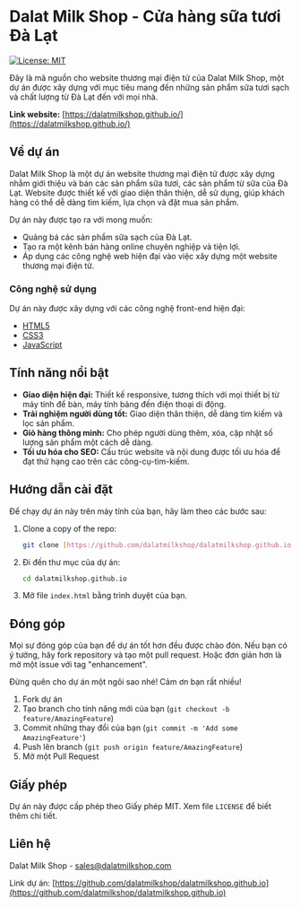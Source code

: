 # Dalat Milk Shop - Cửa hàng sữa tươi Đà Lạt

[![License: MIT](https://img.shields.io/badge/License-MIT-yellow.svg)](https://opensource.org/licenses/MIT)

Đây là mã nguồn cho website thương mại điện tử của Dalat Milk Shop, một dự án được xây dựng với mục tiêu mang đến những sản phẩm sữa tươi sạch và chất lượng từ Đà Lạt đến với mọi nhà.

**Link website:** [https://dalatmilkshop.github.io/](https://dalatmilkshop.github.io/)

## Về dự án

Dalat Milk Shop là một dự án website thương mại điện tử được xây dựng nhằm giới thiệu và bán các sản phẩm sữa tươi, các sản phẩm từ sữa của Đà Lạt. Website được thiết kế với giao diện thân thiện, dễ sử dụng, giúp khách hàng có thể dễ dàng tìm kiếm, lựa chọn và đặt mua sản phẩm.

Dự án này được tạo ra với mong muốn:
* Quảng bá các sản phẩm sữa sạch của Đà Lạt.
* Tạo ra một kênh bán hàng online chuyên nghiệp và tiện lợi.
* Áp dụng các công nghệ web hiện đại vào việc xây dựng một website thương mại điện tử.

### Công nghệ sử dụng

Dự án này được xây dựng với các công nghệ front-end hiện đại:
* [HTML5](https://developer.mozilla.org/en-US/docs/Web/Guide/HTML/HTML5)
* [CSS3](https://developer.mozilla.org/en-US/docs/Web/CSS/CSS3)
* [JavaScript](https://developer.mozilla.org/en-US/docs/Web/JavaScript)

## Tính năng nổi bật

* **Giao diện hiện đại:** Thiết kế responsive, tương thích với mọi thiết bị từ máy tính để bàn, máy tính bảng đến điện thoại di động.
* **Trải nghiệm người dùng tốt:** Giao diện thân thiện, dễ dàng tìm kiếm và lọc sản phẩm.
* **Giỏ hàng thông minh:** Cho phép người dùng thêm, xóa, cập nhật số lượng sản phẩm một cách dễ dàng.
* **Tối ưu hóa cho SEO:** Cấu trúc website và nội dung được tối ưu hóa để đạt thứ hạng cao trên các công-cụ-tìm-kiếm.

## Hướng dẫn cài đặt

Để chạy dự án này trên máy tính của bạn, hãy làm theo các bước sau:

1.  Clone a copy of the repo:
    ```sh
    git clone [https://github.com/dalatmilkshop/dalatmilkshop.github.io.git](https://github.com/dalatmilkshop/dalatmilkshop.github.io.git)
    ```
2.  Đi đến thư mục của dự án:
    ```sh
    cd dalatmilkshop.github.io
    ```
3.  Mở file `index.html` bằng trình duyệt của bạn.

## Đóng góp

Mọi sự đóng góp của bạn để dự án tốt hơn đều được chào đón. Nếu bạn có ý tưởng, hãy fork repository và tạo một pull request. Hoặc đơn giản hơn là mở một issue với tag "enhancement".

Đừng quên cho dự án một ngôi sao nhé! Cảm ơn bạn rất nhiều!

1.  Fork dự án
2.  Tạo branch cho tính năng mới của bạn (`git checkout -b feature/AmazingFeature`)
3.  Commit những thay đổi của bạn (`git commit -m 'Add some AmazingFeature'`)
4.  Push lên branch (`git push origin feature/AmazingFeature`)
5.  Mở một Pull Request

## Giấy phép

Dự án này được cấp phép theo Giấy phép MIT. Xem file `LICENSE` để biết thêm chi tiết.

## Liên hệ

Dalat Milk Shop - sales@dalatmilkshop.com

Link dự án: [https://github.com/dalatmilkshop/dalatmilkshop.github.io](https://github.com/dalatmilkshop/dalatmilkshop.github.io)

